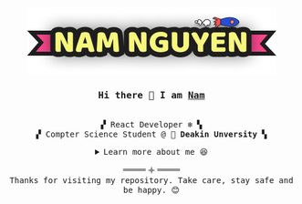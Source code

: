 
<p align="center">
  <img src="./NamLogo.png"/>
</p>

<h3 align="center"><samp>Hi there 🌸 I am <b><a rel="nofollow noopener noreferrer" target="_blank" href="https://namnguyen.in/">Nam</a></b></samp></h3>

<p align="center"><br>
  <samp>
    ▞ React Developer ❄️ ▚ <br>
    ▞ Compter Science Student @ 🌻 <b>Deakin Unversity</b> ▚ <br>
  </samp>
</p>

<details align="center">
   <summary> <samp>Learn more about me 😆</samp></summary>
   <p align="center"><br>
      <samp>
         <a rel="nofollow noopener noreferrer" target="_blank" href="https://github.com/nnfunny?tab=repositories" target="_blank"><img alt="repositories" src="https://img.shields.io/badge/-Code-000000?style=flat"></a>
         <a rel="nofollow noopener noreferrer" target="_blank" href="https://github.com/nnfunny?tab=repositories&q=&type=&language=html" target="_blank"><img alt="repositories" src="https://img.shields.io/badge/-HTML5-e34f26?style=flat&logo=HTML5&logoColor=white"></a>
         <a rel="nofollow noopener noreferrer" target="_blank" ref="https://github.com/nnfunny?tab=repositories&q=&type=&language=css" target="_blank"><img alt="repositories" src="https://img.shields.io/badge/-CSS3-1572B6?style=flat&logo=CSS3&logoColor=white"></a>
         <a rel="nofollow noopener noreferrer" target="_blank" href="https://github.com/nnfunny?tab=repositories&q=&type=&language=javascript" target="_blank"><img alt="repositories" src="https://img.shields.io/badge/-Javascript-f7df1e?style=flat&logo=JavaScript&logoColor=000"></a>
         <a rel="nofollow noopener noreferrer" target="_blank" href="https://github.com/nnfunny?tab=repositories&q=&type=&language=typescript" target="_blank"><img alt="repositories" src="https://img.shields.io/badge/-Typescript-3178c6?style=flat&logo=TypeScript&logoColor=white"></a>
         <a rel="nofollow noopener noreferrer" target="_blank" href="https://github.com/nnfunny?tab=repositories&q=&type=&language=c%2B%2B" target="_blank"><img alt="repositories" src="https://img.shields.io/badge/-C++-00599c?style=flat&logo=c%2B%2B&logoColor=white"></a>
         <a rel="nofollow noopener noreferrer" target="_blank" href="https://github.com/nnfunny?tab=repositories&q=&type=&language=java" target="_blank"><img alt="repositories" src="https://img.shields.io/badge/-Java-007396?style=flat&logo=Java&logoColor=white"></a>
         <a rel="nofollow noopener noreferrer" target="_blank" href="https://github.com/nnfunny?tab=repositories&q=&type=&language=c%23" target="_blank"><img alt="repositories" src="https://img.shields.io/badge/-C%23-239120?style=flat&logo=C%20Sharp&logoColor=white"></a>
         <br>
         <img alt="github readme stats" src="https://github-readme-stats.vercel.app/api?username=nnfunny&show_icons=true&hide_border=true&hide=issues&theme=tokyonight"><br>
         <!--
         <a rel="nofollow noopener noreferrer" target="_blank" href="https://github-readme-stats.vercel.app/api?username=nnfunny&show_icons=true&hide_border=true&hide=issues&theme=tokyonight" >Gitub Stats</a>
          -->
      </samp>
        <p><samp>My favorite quote: “The only constant is change” - The Greek philosopher Heraclitus 🍀</samp><p/>
        <p><samp>I'm passionate about 🕸 web development (React). </samp></p>  
        <p><samp>I'm currently learning more about 👾 2D game development and 🌈 computer graphics.</samp></p>
        <p><samp>I'd love to collaborate on web, game and computer graphics projects. 🤝</samp></p>
   </p>
</details>
<p align="center">
  ════ 𐫰 ════ <br>
  <samp>Thanks for visiting my repository. Take care, stay safe and be happy. 😊</samp>
<p>
